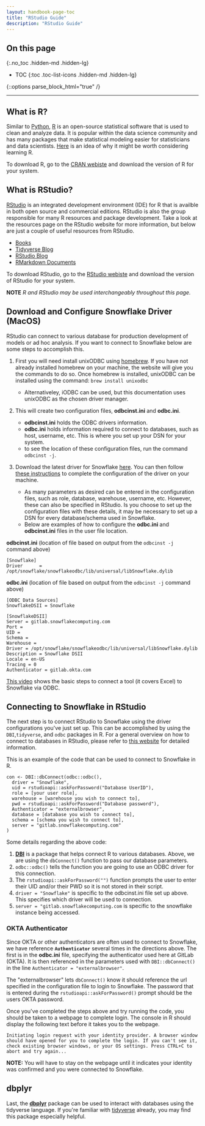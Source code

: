 ```yaml
---
layout: handbook-page-toc
title: "RStudio Guide"
description: "RStudio Guide"
---
```


## On this page
{:.no_toc .hidden-md .hidden-lg}

- TOC
{:toc .toc-list-icons .hidden-md .hidden-lg}

{::options parse_block_html="true" /}

---

## What is R?

Similar to [Python](https://www.python.org/), [R](https://cran.r-project.org/)  is an open-source statistical software that is used to clean and analyze data. It is popular within the data science community and has many packages that make statistical modeling easier for statisticians and data scientists. [Here](https://www.dataquest.io/blog/three-mighty-good-reasons-to-learn-r-for-data-science/) is an idea of why it might be worth considering learning R.

To download R, go to the [CRAN webiste](https://cran.r-project.org/) and download the version of R for your system. 

## What is RStudio?

[RStudio](https://www.rstudio.com/) is an integrated development environment (IDE) for R that is availble in both open source and commercial editions. RStudio is also the group responsible for many R resources and package development. Take a look at the resources page on the RStudio website for more information, but below are just a couple of useful resources from RStudio.

- [Books](https://www.rstudio.com/resources/books/)
- [Tidyverse Blog](https://www.tidyverse.org/blog/)
- [RStudio Blog](https://www.rstudio.com/blog/)
- [RMarkdown Documents](https://rmarkdown.rstudio.com/)

To download RStudio, go to the [RStudio webiste](https://www.rstudio.com/products/rstudio/download/) and download the version of RStudio for your system.

**NOTE** _R and RStudio may be used interchangeably throughout this page._

## Download and Configure Snowflake Driver (MacOS)

RStudio can connect to various database for production development of models or ad hoc analysis. If you want to connect to Snowflake below are some steps to accomplish this.

1. First you will need install unixODBC using [homebrew](https://brew.sh/). If you have not already installed homebrew on your machine, the website will give you the commands to do so. Once homebrew is installed, unixODBC can be installed using the command:  `brew install unixodbc` 
    - Alternativeley, iODBC can be used, but this documentation uses unixODBC as the chosen driver manager.

1. This will create two configuration files, **odbcinst.ini** and **odbc.ini**.
    - **odbcinst.ini** holds the ODBC drivers information.
    - **odbc.ini** holds information required to connect to databases, such as host, username, etc. This is where you set up your DSN for your system.
    - to see the location of these configuration files, run the command `odbcinst -j`. 

1. Download the latest driver for Snowflake [here](https://sfc-repo.snowflakecomputing.com/odbc/mac64/index.html). You can then follow [these instructions](https://docs.snowflake.com/en/user-guide/odbc-mac.html) to complete the configuration of the driver on your machine. 
    - As many parameters as desired can be entered in the configuration files, such as role, database, warehouse, username, etc. However, these can also be specified in RStudio. Is you choose to set up the configuration files with these details, it may be necessary to set up a DSN for every database/schema used in Snowflake.
    - Below are examples of how to configure the **odbc.ini** and **odbcinst.ini** files in the user file location.

**odbcinst.ini** (location of file based on output from the `odbcinst -j` command above)
```
[Snowflake]
Driver      = /opt/snowflake/snowflakeodbc/lib/universal/libSnowflake.dylib
```

**odbc.ini** (location of file based on output from the `odbcinst -j` command above)
```
[ODBC Data Sources]
SnowflakeDSII = Snowflake

[SnowflakeDSII]
Server = gitlab.snowflakecomputing.com
Port = 
UID = 
Schema = 
Warehouse = 
Driver = /opt/snowflake/snowflakeodbc/lib/universal/libSnowflake.dylib
Description = Snowflake DSII
Locale = en-US
Tracing = 0
Authenticator = gitlab.okta.com
```

[This video](https://www.youtube.com/watch?v=d0AkKsQsIZ0&list=PLy4OcwImJzBIX77cmNYiXIJ3tBhpNSUKI&index=5) shows the basic steps to connect a tool (it covers Excel) to Snowflake via ODBC.

## Connecting to Snowflake in RStudio

The next step is to connect RStudio to Snowflake using the driver configurations you've just set up. This can be accomplished by using the `DBI`,`tidyverse`, and `odbc` packages in R. For a general overview on how to connect to databases in RStudio, please refer to [this website](https://db.rstudio.com/) for detailed information. 


This is an example of the code that can be used to connect to Snowflake in R.

```
con <- DBI::dbConnect(odbc::odbc(),
  driver = "Snowflake",
  uid = rstudioapi::askForPassword("Database UserID"),
  role = [your user role],
  warehouse = [warehouse you wish to connect to],
  pwd = rstudioapi::askForPassword("Database password"),
  Authenticator = "externalbrowser",
  database = [database you wish to connect to],
  schema = [schema you wish to connect to],
  server = "gitlab.snowflakecomputing.com"
)
```
Some details regarding the above code:

1. [**DBI**](https://dbi.r-dbi.org/) is a package that helps connect R to various databases. Above, we are using the `dbConnect()` function to pass our database parameters. 
1. `odbc::odbc()` tells the function you are going to use an ODBC driver for this connection.
1. The `rstudioapi::askForPassword("")` function prompts the user to enter their UID and/or their PWD so it is not stored in their script.
1. `driver = "Snowflake"` is specific to the odbcinst.ini file set up above. This specifies which driver will be used to connection.
1. `server = "gitlab.snowflakecomputing.com` is specific to the snowflake instance being accessed.

### OKTA Authenticator

Since OKTA or other authenticators are often used to connect to Snowflake, we have reference **`Authenticator`** several times in the directions above. The first is in the **odbc.ini** file, specifying the authenticator used here at GitLab (OKTA). It is then referenced in the parameters used with `DBI::dbConnect()` in the line `Authenticator = "externalbrowser"`. 

The "externalbrowser" lets `dbConnect()` know it should reference the url specified in the configuration file to login to Snowflake. The password that is entered during the `rstudioapi::askForPassword()` prompt should be the users OKTA password. 

Once you've completed the steps above and try running the code, you should be taken to a webpage to complete login. The console in R should display the following text before it takes you to the webpage.

`Initiating login request with your identity provider. A browser window should have opened for you to complete the login. If you can't see it, check existing browser windows, or your OS settings. Press CTRL+C to abort and try again...`

**NOTE:** You will have to stay on the webpage until it indicates your identity was confirmed and you were connected to Snowflake. 

## dbplyr

Last, the [**dbplyr**](https://dbplyr.tidyverse.org/) package can be used to interact with databases using the tidyverse language. If you're familiar with [tidyverse](https://dbplyr.tidyverse.org/) already, you may find this package especially helpful.